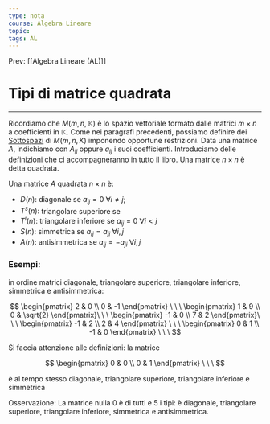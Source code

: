 ```yaml
---
type: nota
course: Algebra Lineare
topic: 
tags: AL
---
```


Prev: [[Algebra Lineare (AL)]]

# Tipi di matrice quadrata
---


Ricordiamo che $M(m, n, \mathbb{K})$ è lo spazio vettoriale formato dalle matrici $m \times n$ a coefficienti in $\mathbb{K}$. Come nei paragrafi precedenti, possiamo definire dei [Sottospazi](obsidian://open?vault=UniPi-Appunti&file=Raccolta%20UniPi%20INF%2FNote%2F1%C2%B0%20Anno%2FAlgebra%20Lineare%20(AL)%2FSpazi%20Vettoriali%2FSottospazio%20Vettoriale) di $M(m, n, K)$ imponendo opportune restrizioni.
Data una matrice $A$, indichiamo con $A_{ij}$ oppure $a_{ij}$ i suoi coefficienti. Introduciamo delle definizioni che ci accompagneranno in tutto il libro. Una matrice $n \times n$ è detta quadrata.

Una matrice $A$ quadrata $n \times n$ è:

- $D(n) :$ diagonale se $a_{ij} = 0 \ \forall i \not= j$;
- $T^s(n):$ triangolare superiore se
- $T^i (n):$  triangolare inferiore se $a_{ij} = 0\ \forall i < j$
- $S(n):$  simmetrica se $a_{ij} = a_{ji} \ \forall i, j$
- $A(n):$  antisimmetrica se $a_{ij} = −a_{ji}\ \forall i, j$

### Esempi:

in ordine matrici diagonale, triangolare superiore, triangolare inferiore, simmetrica e antisimmetrica:

$$
\begin{pmatrix}
2 & 0 \\
0 & -1
\end{pmatrix} \ \ \ \begin{pmatrix}
1 & 9 \\
0 & \sqrt{2}
\end{pmatrix}\ \ \
\begin{pmatrix}
-1 & 0 \\
7 & 2
\end{pmatrix}\ \ \
\begin{pmatrix}
-1 & 2 \\
2 & 4
\end{pmatrix} \ \ \
\begin{pmatrix}
0 & 1 \\
-1 & 0
\end{pmatrix} \ \ \
$$

Si faccia attenzione alle definizioni: la matrice

$$
\begin{pmatrix}
0 & 0 \\
0 & 1
\end{pmatrix} \ \ \
$$

è al tempo stesso diagonale, triangolare superiore, triangolare inferiore e simmetrica

Osservazione: La matrice nulla 0 è di tutti e 5 i tipi: è diagonale, triangolare superiore, triangolare inferiore, simmetrica e antisimmetrica.
